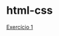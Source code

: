 # html-css
<a href="https://andreonyszko.github.io/html-css/exercícios/ex001/index.html">Exercício 1</a>